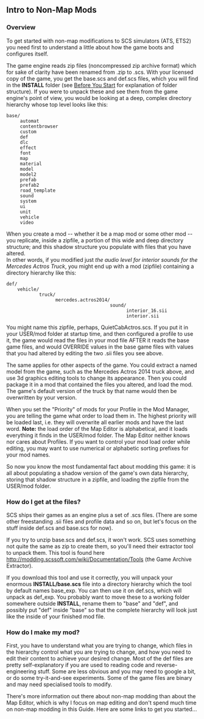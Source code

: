 ## Intro to Non-Map Mods

### Overview

To get started with non-map modifications to SCS simulators (ATS, ETS2) you need first to understand a little about how
the game boots and configures itself.

The game engine reads zip files (noncompressed zip archive format) which for sake of clarity have been renamed from .zip to
.scs.  With your licensed copy of the game, you get the base.scs and def.scs files, which you will find in the **INSTALL**
folder (see [Before You Start](../tutorialguide.md) for explanation of folder structure).  If you were to unpack these and see them from the game engine's point of view, you would be looking at a deep, complex directory hierarchy whose top level 
looks like this:
```
base/
     automat
     contentbrowser
     custom
     def
     dlc
     effect
     font
     map
     material
     model
     model2
     prefab
     prefab2
     road_template
     sound
     system
     ui
     unit
     vehicle
     video
```
When you create a mod -- whether it be a map mod or some other mod -- you replicate, inside a zipfile, a portion of this 
wide and deep directory structure;  and this shadow structure you populate with files that you have altered.  
In other words, if you modified just *the audio level for interior sounds for the Mercedes Actros Truck*, you 
might end up with a mod (zipfile) containing a directory hierarchy like this:
```
def/
    vehicle/
            truck/
                  mercedes.actros2014/
                                      sound/
                                            interior_16.sii
                                            interior.sii
```
You might name this zipfile, perhaps, QuietCabActros.scs.  If you put it in your USER/mod folder at startup time, and then
configured a profile to use it, the game would read the files in your mod file AFTER it reads the base game files, and
would OVERRIDE values in the base game files with values that you had altered by editing the two .sii files you see above.

The same applies for other aspects of the game.  You could extract a named model from the game, such as the Mercedes
Actros 2014 truck above, and use 3d graphics editing tools to change its appearance.  Then you could package it in a
mod that contained the files you altered, and load the mod.  The game's default version of the truck by that name
would then be overwritten by your version.

When you set the "Priority" of mods for your Profile in the Mod Manager, you are telling the game what order to load
them in.  The highest priority will be loaded last, i.e. they will overwrite all earlier mods and have the last word.
**Note:** the load order of the Map Editor is alphabetical, and it loads everything it finds in the USER/mod folder.  The 
Map Editor neither knows nor cares about Profiles.  If you want to control your mod load order while editing, you may want 
to use numerical or alphabetic sorting prefixes for your mod names.

So now you know the most fundamental fact about modding this game:  it is all about populating a shadow version of the
game's own data hierarchy, storing that shadow structure in a zipfile, and loading the zipfile from the USER/mod folder.

### How do I get at the files?

SCS ships their games as an engine plus a set of .scs files.  (There are some other freestanding .sii files and profile data
and so on, but let's focus on the stuff inside def.scs and base.scs for now).

If you try to unzip base.scs and def.scs, it won't work.  SCS uses something not quite the same as zip to create them, so
you'll need their extractor tool to unpack them.  This tool is found here http://modding.scssoft.com/wiki/Documentation/Tools 
(the Game Archive Extractor).

If you download this tool and use it correctly, you will unpack your enormous **INSTALL/base.scs** file into a directory hierarchy which
the tool by default names base_exp.  You can then use it on def.scs, which will unpack as def_exp.  You probably want to move these
to a working folder somewhere outside **INSTALL**, rename them to "base" and "def", and possibly put "def" inside "base" so that the complete hierarchy will look just like the inside of your finished mod file.

### How do I make my mod?

First, you have to understand what you are trying to change, which files in the hierarchy control what you are trying to change, and
how you need to edit their content to achieve your desired change.  Most of the def files are pretty self-explanatory if you are used
to reading code and reverse-engineering stuff.  Some are less obvious and you may need to google a bit, or do some try-it-and-see experiments.  Some of the game files are binary and may need specialised tools to modify.

There's more information out there about non-map modding than about the Map Editor, which is why I focus on map editing and don't spend much time on non-map modding in this Guide.  Here are some links to get you started...

